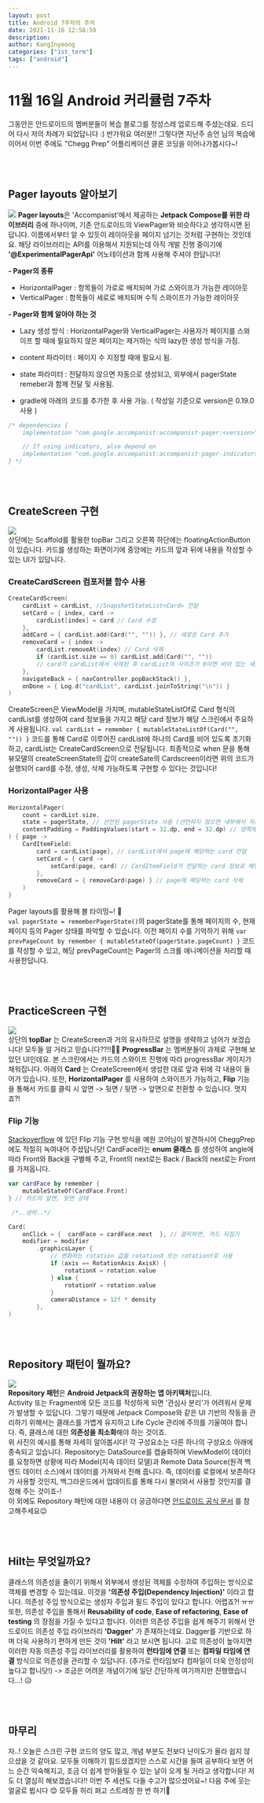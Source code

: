 ```yaml
---
layout: post
title: Android 7주차의 추억
date: 2021-11-16 12:58:59
description: 
author: KangInyeong
categories: ["1st_term"]
tags: ["android"]
---
```


# 11월 16일 Android 커리큘럼 7주차
그동안은 안드로이드의 멤버분들이 복습 블로그를 정성스레 업로드해 주셨는데요. 드디어 다시 저의 차례가 되었답니다 :) 반가워요 여러분!! 그렇다면 지난주 승언 님의 복습에 이어서 이번 주에도 "Chegg Prep" 어플리케이션 클론 코딩을 이어나가봅시다~!

<br>
<br>

## Pager layouts 알아보기
![](https://images.velog.io/images/kiyoog02/post/5ee1e0a0-793a-4c3c-a954-8a7f1a823006/image.png) 
**Pager layouts**은 'Accompanist'에서 제공하는 __Jetpack Compose를 위한 라이브러리__ 중에 하나이며, 기존 안드로이드의 ViewPager와 비슷하다고 생각하시면 된답니다. 이름에서부터 알 수 있듯이 레이아웃을 페이지 넘기는 것처럼 구현하는 것인데요. 해당 라이브러리는 API를 이용해서 지원되는데 아직 개발 진행 중이기에 __'@ExperimentalPagerApi'__ 어노테이션과 함께 사용해 주셔야 한답니다!

**- Pager의 종류**
- HorizontalPager : 항목들이 가로로 배치되며 가로 스와이프가 가능한 레이아웃
- VerticalPager : 항목들이 세로로 배치되며 수직 스와이프가 가능한 레이아웃


**- Pager와 함께 알아야 하는 것**
- Lazy 생성 방식 : HorizontalPager와 VerticalPager는 사용자가 페이지를 스와이프 할 때에 필요하지 않은 페이지는 제거하는 식의 lazy한 생성 방식을 가짐.
- content 파라미터 : 페이지 수 지정할 때에 필요시 됨.
- state 파라미터 : 전달하지 않으면 자동으로 생성되고, 외부에서 pagerState remeber과 함께 전달 및 사용됨.

- gradle에 아래의 코드를 추가한 후 사용 가능. ( 작성일 기준으로 version은 0.19.0 사용 )

```kotlin
/* dependencies {
    implementation "com.google.accompanist:accompanist-pager:<version>"

    // If using indicators, also depend on 
    implementation "com.google.accompanist:accompanist-pager-indicators:<version>"
} */
```

<br><br>

## CreateScreen 구현
![](https://images.velog.io/images/kiyoog02/post/93575fff-b9e8-4eea-bb31-350bd69b705d/image.png)  
상단에는 Scaffold를 활용한 topBar 그리고 오른쪽 하단에는 floatingActionButton이 있습니다. 카드를 생성하는 화면이기에 중앙에는 카드의 앞과 뒤에 내용을 작성할 수 있는 UI가 있답니다. <br>

### CreateCardScreen 컴포저블 함수 사용
```kotlin
CreateCardScreen(
    cardList = cardList, //SnapshotStateList<Card> 전달
    setCard = { index, card ->
        cardList[index] = card // Card 수정
    },
    addCard = { cardList.add(Card("", "")) }, // 새로운 Card 추가
    removeCard = { index ->
        cardList.removeAt(index) // Card 삭제
        if (cardList.size == 0) cardList.add(Card("", ""))
        // card가 cardList에서 삭제된 후 cardList의 사이즈가 0이면 비어 있는 새로운 Card 추가
    },
    navigateBack = { navController.popBackStack() },
    onDone = { Log.d("cardList", cardList.joinToString("\n")) }
)
```
CreateScreen은 ViewModel을 가지며, mutableStateListOf로 Card 형식의 cardList를 생성하여 card 정보들을 가지고 해당 card 정보가 해당 스크린에서 주요하게 사용됩니다. `val cardList = remember { mutableStateListOf(Card("", "")) }` 코드를 통해 Card로 이루어진 cardList에 하나의 Card를 비어 있도록 초기화하고, cardList는 CreateCardScreen으로 전달됩니다. 최종적으로 when 문을 통해 뷰모델의 createScreenState의 값이 createSate의 Cardscreen이라면 위의 코드가 실행되어 card를 수정, 생성, 삭제 가능하도록 구현할 수 있다는 것입니다! <br>


### HorizontalPager 사용
```kotlin
HorizontalPager( 
    count = cardList.size,
    state = pagerState, // 선언된 pagerState 사용 (선언하지 않으면 내부에서 자동으로 사용)
    contentPadding = PaddingValues(start = 32.dp, end = 32.dp) // 양쪽에 이전&다음 카드 보기
) { page ->
    CardItemField(
        card = cardList[page], // cardList에서 page에 해당하는 card 전달
        setCard = { card ->
            setCard(page, card) // CardItemField가 전달하는 card 정보로 해당 page를 set
        },
        removeCard = { removeCard(page) } // page에 해당하는 card 삭제
    )
}
```
Pager layouts를 활용해 볼 타이밍~! 🎺   
`val pagerState = rememberPagerState()`의 pagerState를 통해 페이지의 수, 현재 페이지 등의 Pager 상태를 파악할 수 있습니다. 이전 페이지 수를 기억하기 위해 `var prevPageCount by remember { mutableStateOf(pagerState.pageCount) }` 코드를 작성할 수 있고, 해당 prevPageCount는 Pager의 스크롤 애니메이션을 처리할 때 사용한답니다.

<br><br>


## PracticeScreen 구현
![](https://images.velog.io/images/kiyoog02/post/cceef87e-d157-46aa-9555-3450d83187be/image.png)  
상단의 __topBar__ 는 CreateScreen과 거의 유사하므로 설명을 생략하고 넘어가 보겠습니다! 모두들 알 거라고 믿습니다??!!🏄‍♀️ __ProgressBar__ 는 멤버분들이 과제로 구현해 보았던 UI인데요. 본 스크린에서는 카드의 스와이프 진행에 따라 progressBar 게이지가 채워집니다. 아래의 __Card__ 는 CreateScreen에서 생성한 대로 앞과 뒤에 각 내용이 들어가 있습니다. 또한, __HorizontalPager__ 를 사용하여 스와이프가 가능하고, __Flip__ 기능을 통해서 카드를 클릭 시 앞면 -> 뒷면 / 뒷면 -> 앞면으로 전환할 수 있습니다. 멋지죠?! <br>

### Flip 기능
[Stackoverflow](https://stackoverflow.com/questions/68044576/how-to-make-flipcard-animation-in-jetpack-compose) 에 있던 Flip 기능 구현 방식을 예원 코어님이 발견하시어 CheggPrep에도 적절히 녹여내어 주셨답니닷! CardFace라는 __enum 클래스__ 를 생성하여 angle에 따라 Front와 Back을 구별해 주고, Front의 next로는 Back / Back의 next로는 Front를 가져옵니다.
```kotlin
var cardFace by remember {
    mutableStateOf(CardFace.Front)
} // 카드의 앞면, 뒷면 상태

 /*..생략..*/

Card(
    onClick = {  cardFace = cardFace.next  }, // 클릭하면, 카드 뒤집기
    modifier = modifier
        .graphicsLayer {
            // 변화하는 rotation 값을 rotationX 또는 rotationY로 사용
            if (axis == RotationAxis.AxisX) {
                rotationX = rotation.value
            } else {
                rotationY = rotation.value
            }
            cameraDistance = 12f * density
        },
)


```

<br><br>


## Repository 패턴이 뭘까요?
![](https://images.velog.io/images/kiyoog02/post/92c3f27d-eb66-410d-b250-6c6eb38ab4dc/image.png)  
**Repository 패턴**은 **Android Jetpack의 권장하는 앱 아키텍처**입니다. <br>
Activity 또는 Fragment에 모든 코드를 작성하게 되면 '관심사 분리'가 어려워서 문제가 발생할 수 있답니다. 그렇기 때문에 Jetpack Compose와 같은 UI 기반의 작동을 관리하기 위해서는 클래스를 가볍게 유지하고 Life Cycle 관리에 주의를 기울여야 합니다. 즉, 클래스에 대한 **의존성을 최소화**해야 하는 것이죠. <br>
위 사진의 예시를 통해 자세히 알아봅시다! 각 구성요소는 다른 하나의 구성요소 아래에 종속되고 있습니다. Repository는 DataSource를 캡슐화하며 ViewModel이 데이터를 요청하면 상황에 따라 Model(지속 데이터 모델)과 Remote Data Source(원격 백엔드 데이터 소스)에서 데이터를 가져와서 전해 줍니다. 즉, 데이터를 로컬에서 보존하다가 사용할 것인지, 백그라운드에서 업데이트를 통해 다시 불러와서 사용할 것인지를 결정해 주는 것이죠-! <br>
이 외에도 Repository 패턴에 대한 내용이 더 궁금하다면 [안드로이드 공식 문서](https://developer.android.com/jetpack/guide#overview) 를 참고해주세요😉


<br><br>

## Hilt는 무엇일까요?
클래스의 의존성을 줄이기 위해서 외부에서 생성된 객체를 수정하여 주입하는 방식으로 객체를 변경할 수 있는데요. 이것을 **'의존성 주입(Dependency Injection)'** 이라고 합니다. 의존성 주입 방식으로는 생성자 주입과 필드 주입이 있다고 합니다. 어렵죠?! ㅠㅠ 또한, 의존성 주입을 통해서 __Reusability of code__, __Ease of refactoring__, __Ease of testing__ 의 장점을 가질 수 있다고 합니다. 이러한 의존성 주입을 쉽게 해주기 위해서 안드로이드 의존성 주입 라이브러리 __'Dagger'__ 가 존재하는데요. Dagger를 기반으로 하며 더욱 사용하기 편하게 만든 것이 __'Hilt'__ 라고 보시면 됩니다. 고로 의존성이 높아지면 이러한 자동 의존성 주입 라이브러리를 활용하여 __런타임에 연결__ 또는 __컴파일 타임에 연결__ 방식으로 의존성을 관리할 수 있답니다. (추가로 런타임보다 컴파일이 더욱 안정성이 높다고 합니닷!)
-> 조금은 어려운 개념이기에 일단 간단하게 여기까지만 진행했습니다...! 😥

<br><br>

## 마무리
자..! 오늘은 스크린 구현 코드의 양도 많고, 개념 부분도 전보다 난이도가 올라 쉽지 않으셨을 것 같아요. 모두들 이해하기 힘드셨겠지만 스스로 시간을 들여 공부하다 보면 어느 순간 익숙해지고, 조금 더 쉽게 받아들일 수 있는 날이 오게 될 거라고 생각합니다! 저도 더 열심히 해보겠습니다!! 이번 주 세션도 다들 수고가 많으셨어요~! 다음 주에 웃는 얼굴로 뵙시다 😊 모두들 허리 펴고 스트레칭 한 번 하기🦾